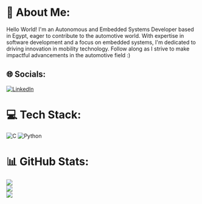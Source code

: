 # 💫 About Me:
Hello World! I'm an Autonomous and Embedded Systems Developer based in Egypt, eager to contribute to the automotive world. With expertise in software development and a focus on embedded systems, I'm dedicated to driving innovation in mobility technology. Follow along as I strive to make impactful advancements in the automotive field :)


## 🌐 Socials:
[![LinkedIn](https://img.shields.io/badge/LinkedIn-%230077B5.svg?logo=linkedin&logoColor=white)](https://linkedin.com/in/omar-sherif-rizk) 

# 💻 Tech Stack:
![C](https://img.shields.io/badge/c-%2300599C.svg?style=for-the-badge&logo=c&logoColor=white)
![Python](https://img.shields.io/badge/python-3670A0?style=for-the-badge&logo=python&logoColor=ffdd54)

# 📊 GitHub Stats:
![](https://github-readme-stats.vercel.app/api?username=rizk-omarsherif&theme=dark&hide_border=false&include_all_commits=false&count_private=false)<br/>
![](https://github-readme-streak-stats.herokuapp.com/?user=rizk-omarsherif&theme=dark&hide_border=false)<br/>
![](https://github-readme-stats.vercel.app/api/top-langs/?username=rizk-omarsherif&theme=dark&hide_border=false&include_all_commits=false&count_private=false&layout=compact)

<!-- Proudly created with GPRM ( https://gprm.itsvg.in ) -->
